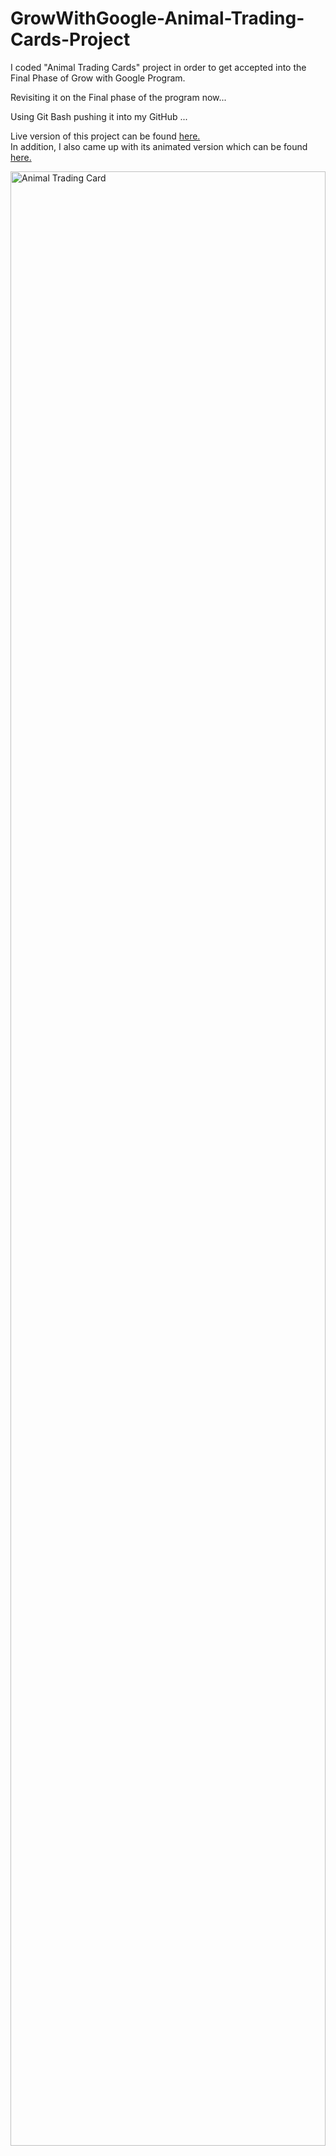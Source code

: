 # GrowWithGoogle-Animal-Trading-Cards-Project

<p> I coded "Animal Trading Cards" project in order to get accepted into the Final Phase of Grow with Google Program.</p>
<p> Revisiting it on the Final phase of the program now...</p>
<p> Using Git Bash pushing it into my GitHub ...</p>

Live version of this project can be found <a href="https://codepen.io/Abdusamikovna/full/godwEL/">here.</a><br> 
In addition, I also came up with its animated version which can be found <a href="https://codepen.io/Abdusamikovna/full/dJqqWr/">here.</a>

<img src="http://res.cloudinary.com/doijyfiv5/image/upload/v1528603082/animal_trading_card__u692gf.png" alt="Animal Trading Card" height="90%" width="100%">

